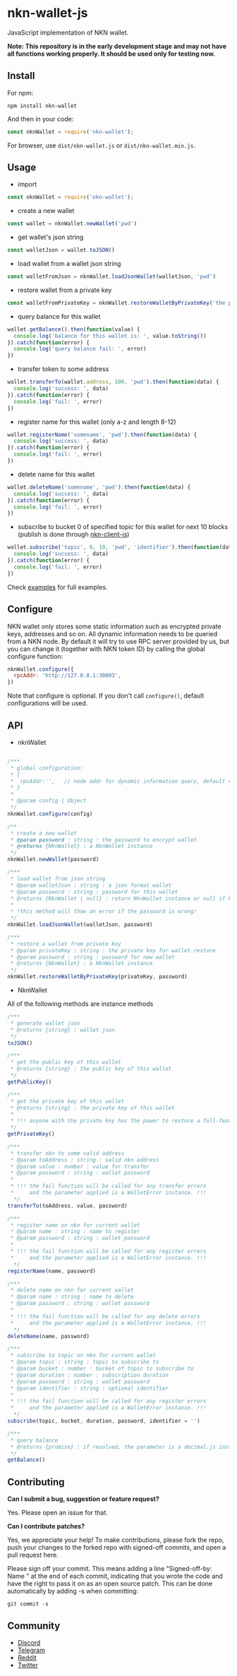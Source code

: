 # nkn-wallet-js

JavaScript implementation of NKN wallet.

**Note: This repository is in the early development stage and may not have all
functions working properly. It should be used only for testing now.**

## Install

For npm:

```shell
npm install nkn-wallet
```

And then in your code:

```javascript
const nknWallet = require('nkn-wallet');
```

For browser, use `dist/nkn-wallet.js` or `dist/nkn-wallet.min.js`.

## Usage

+ import
```javascript
const nknWallet = require('nkn-wallet');
```

+ create a new wallet
```javascript
const wallet = nknWallet.newWallet('pwd')
```

+ get wallet's json string
```javascript
const walletJson = wallet.toJSON()
```

+ load wallet from a wallet json string
```javascript
const walletFromJson = nknWallet.loadJsonWallet(walletJson, 'pwd')
```

+ restore wallet from a private key
```javascript
const walletFromPrivateKey = nknWallet.restoreWalletByPrivateKey('the private key', 'new-wallet-password')
```

+ query balance for this wallet
```javascript
wallet.getBalance().then(function(value) {
  console.log('balance for this wallet is: ', value.toString())
}).catch(function(error) {
  console.log('query balance fail: ', error)
})
```

+ transfer token to some address
```javascript
wallet.transferTo(wallet.address, 100, 'pwd').then(function(data) {
  console.log('success: ', data)
}).catch(function(error) {
  console.log('fail: ', error)
})
```

+ register name for this wallet (only a-z and length 8-12)
```javascript
wallet.registerName('somename', 'pwd').then(function(data) {
  console.log('success: ', data)
}).catch(function(error) {
  console.log('fail: ', error)
})
```

+ delete name for this wallet
```javascript
wallet.deleteName('somename', 'pwd').then(function(data) {
  console.log('success: ', data)
}).catch(function(error) {
  console.log('fail: ', error)
})
```

+ subscribe to bucket 0 of specified topic for this wallet for next 10 blocks (publish is done through [nkn-client-js](https://github.com/nknorg/nkn-client-js))
```javascript
wallet.subscribe('topic', 0, 10, 'pwd', 'identifier').then(function(data) {
  console.log('success: ', data)
}).catch(function(error) {
  console.log('fail: ', error)
})
```

Check [examples](examples) for full examples.

## Configure

NKN wallet only stores some static information such as encrypted private keys,
addresses and so on. All dynamic information needs to be queried from a NKN
node. By default it will try to use RPC server provided by us, but you can
change it (together with NKN token ID) by calling the global configure function:

```javascript
nknWallet.configure({
  rpcAddr: 'http://127.0.0.1:30003',
})
```

Note that configure is optional. If you don't call `configure()`, default
configurations will be used.

## API

+ nknWallet

```javascript

/***
 * global configuration:
 * {
 *  rpcAddr:'',   // node addr for dynamic information query, default value: http://testnet-node-0001.nkn.org:30003
 * }
 *
 * @param config | Object
 */
nknWallet.configure(config)
```

```javascript
/**
 * create a new wallet
 * @param password : string : the password to encrypt wallet
 * @returns {NknWallet} : a NknWallet instance
 */
nknWallet.newWallet(password)
```

```javascript
/***
 * load wallet from json string
 * @param walletJson : string : a json format wallet
 * @param password : string : password for this wallet
 * @returns {NknWallet | null} : return NknWallet instance or null if key information is missing.
 *
 * !this method will thow an error if the password is wrong!
 */
nknWallet.loadJsonWallet(walletJson, password)
```

```javascript
/***
 * restore a wallet from private key
 * @param privateKey : string : the private key for wallet restore
 * @param password : string : password for new wallet
 * @returns {NknWallet} : a NknWallet instance
 */
nknWallet.restoreWalletByPrivateKey(privateKey, password)
```

+ NknWallet

All of the following methods are instance methods

```javascript
/***
 * generate wallet json
 * @returns {string} : wallet json
 */
toJSON()
```

```javascript
/***
 * get the public key of this wallet
 * @returns {string} : the public key of this wallet
 */
getPublicKey()
```

```javascript
/***
 * get the private key of this wallet
 * @returns {string} : the private key of this wallet
 *
 * !!! anyone with the private key has the power to restore a full-featured wallet !!!!
 */
getPrivateKey()
```

```javascript
/***
 * transfer nkn to some valid address
 * @param toAddress : string : valid nkn address
 * @param value : number : value for transfer
 * @param password : string : wallet password
 *
 * !!! the fail function will be called for any transfer errors  
 *     and the parameter applied is a WalletError instance. !!!
  */
transferTo(toAddress, value, password)
```

```javascript
/***
 * register name on nkn for current wallet
 * @param name : string : name to register
 * @param password : string : wallet password
 *
 * !!! the fail function will be called for any register errors  
 *     and the parameter applied is a WalletError instance. !!!
  */
registerName(name, password)
```

```javascript
/***
 * delete name on nkn for current wallet
 * @param name : string : name to delete
 * @param password : string : wallet password
 *
 * !!! the fail function will be called for any delete errors  
 *     and the parameter applied is a WalletError instance. !!!
  */
deleteName(name, password)
```

```javascript
/***
 * subscribe to topic on nkn for current wallet
 * @param topic : string : topic to subscribe to
 * @param bucket : number : bucket of topic to subscribe to
 * @param duration : number : subscription duration
 * @param password : string : wallet password
 * @param identifier : string : optional identifier
 *
 * !!! the fail function will be called for any register errors  
 *     and the parameter applied is a WalletError instance. !!!
  */
subscribe(topic, bucket, duration, password, identifier = '')
```

```javascript
/***
 * query balance
 * @returns {promise} : if resolved, the parameter is a decimal.js instance
 */
getBalance()
```

## Contributing

**Can I submit a bug, suggestion or feature request?**

Yes. Please open an issue for that.

**Can I contribute patches?**

Yes, we appreciate your help! To make contributions, please fork the repo, push
your changes to the forked repo with signed-off commits, and open a pull request
here.

Please sign off your commit. This means adding a line "Signed-off-by: Name
<email>" at the end of each commit, indicating that you wrote the code and have
the right to pass it on as an open source patch. This can be done automatically
by adding -s when committing:

```shell
git commit -s
```

## Community

* [Discord](https://discord.gg/c7mTynX)
* [Telegram](https://t.me/nknorg)
* [Reddit](https://www.reddit.com/r/nknblockchain/)
* [Twitter](https://twitter.com/NKN_ORG)
